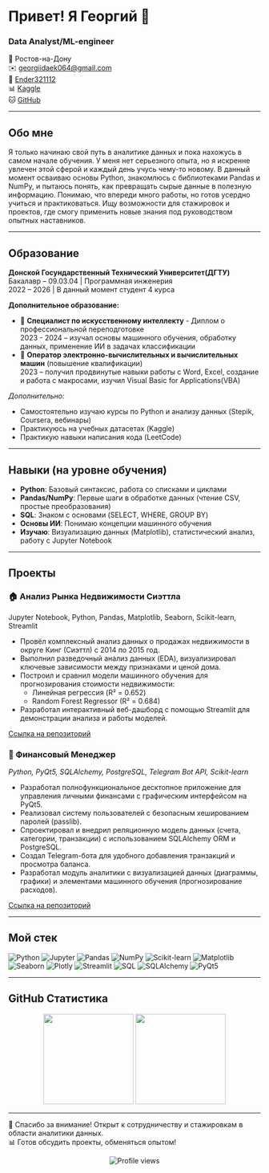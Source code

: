 # Привет! Я Георгий 👋

### Data Analyst/ML-engineer

📍 Ростов-на-Дону  
✉️ [georgiidaek064@gmail.com](mailto:georgiidaek064@gmail.com)  
📱 [Ender321112](https://t.me/Ender321112)  
📊 [Kaggle](https://www.kaggle.com/georgiydj)  
🐱 [GitHub](https://github.com/ender32112)

---

## Обо мне
Я только начинаю свой путь в аналитике данных и пока нахожусь в самом начале обучения. У меня нет серьезного опыта, но я искренне увлечен этой сферой и каждый день учусь чему-то новому. В данный момент осваиваю основы Python, знакомлюсь с библиотеками Pandas и NumPy, и пытаюсь понять, как превращать сырые данные в полезную информацию. Понимаю, что впереди много работы, но готов усердно учиться и практиковаться. Ищу возможности для стажировок и проектов, где смогу применить новые знания под руководством опытных наставников.

---

## Образование
**Донской Госундарственный Технический Университет(ДГТУ)**  
Бакалавр – 09.03.04 | Программная инженерия  
2022 – 2026 | В данный момент студент 4 курса

**Дополнительное образование:**
- 📜 **Специалист по искусственному интеллекту** - Диплом о профессиональной переподготовке  
  2023 - 2024 – изучал основы машинного обучения, обработку данных, применение ИИ в задачах классификации
- 📜 **Оператор электронно-вычислительных и вычислительных машин** (повышение квалификации)  
  2023 – получил продвинутые навыки работы с Word, Excel, создание и работа с макросами,  изучил Visual Basic for Applications(VBA)

*Дополнительно:*  
- Самостоятельно изучаю курсы по Python и анализу данных (Stepik, Coursera, вебинары)
- Практикуюсь на учебных датасетах (Kaggle)
- Практикую навыки написания кода (LeetCode)

---

## Навыки (на уровне обучения)
- **Python**: Базовый синтаксис, работа со списками и циклами
- **Pandas/NumPy**: Первые шаги в обработке данных (чтение CSV, простые преобразования)
- **SQL**: Знаком с основами (SELECT, WHERE, GROUP BY)
- **Основы ИИ**: Понимаю концепции машинного обучения
- **Изучаю**: Визуализацию данных (Matplotlib), статистический анализ, работу с Jupyter Notebook

---

## Проекты
### 🏠 Анализ Рынка Недвижимости Сиэттла
Jupyter Notebook, Python, Pandas, Matplotlib, Seaborn, Scikit-learn, Streamlit

* Провёл комплексный анализ данных о продажах недвижимости в округе Кинг (Сиэттл) с 2014 по 2015 год.
* Выполнил разведочный анализ данных (EDA), визуализировал ключевые зависимости между признаками и ценой дома.
* Построил и сравнил модели машинного обучения для прогнозирования стоимости недвижимости:
  * Линейная регрессия (R² = 0.652)
  * Random Forest Regressor (R² = 0.684)
* Разработал интерактивный веб-дашборд с помощью Streamlit для демонстрации анализа и работы моделей.

[Ссылка на репозиторий](https://github.com/ender32112/house_analysis_project)

### 💼 Финансовый Менеджер

*Python, PyQt5, SQLAlchemy, PostgreSQL, Telegram Bot API, Scikit-learn*

- Разработал полнофункциональное десктопное приложение для управления личными финансами с графическим интерфейсом на PyQt5.
- Реализовал систему пользователей с безопасным хешированием паролей (passlib).
- Спроектировал и внедрил реляционную модель данных (счета, категории, транзакции) с использованием SQLAlchemy ORM и PostgreSQL.
- Создал Telegram-бота для удобного добавления транзакций и просмотра баланса.
- Разработал модуль аналитики с визуализацией данных (диаграммы, графики) и элементами машинного обучения (прогнозирование расходов).

[Ссылка на репозиторий](https://github.com/ender32112/FinanceManager)

---

## Мой стек
![Python](https://img.shields.io/badge/Python-3776AB?style=for-the-badge&logo=python&logoColor=white)
![Jupyter](https://img.shields.io/badge/Jupyter-F37626?style=for-the-badge&logo=jupyter&logoColor=white)
![Pandas](https://img.shields.io/badge/Pandas-150458?style=for-the-badge&logo=pandas&logoColor=white)
![NumPy](https://img.shields.io/badge/NumPy-013243?style=for-the-badge&logo=numpy&logoColor=white)
![Scikit-learn](https://img.shields.io/badge/Scikit--learn-F7931E?style=for-the-badge&logo=scikit-learn&logoColor=white)
![Matplotlib](https://img.shields.io/badge/Matplotlib-000000?style=for-the-badge&logo=matplotlib&logoColor=white)
![Seaborn](https://img.shields.io/badge/Seaborn-3776AB?style=for-the-badge&logo=seaborn&logoColor=white)
![Plotly](https://img.shields.io/badge/Plotly-3B5998?style=for-the-badge&logo=plotly&logoColor=white)
![Streamlit](https://img.shields.io/badge/Streamlit-FF4B4B?style=for-the-badge&logo=streamlit&logoColor=white)
![SQL](https://img.shields.io/badge/SQL-4479A1?style=for-the-badge&logo=postgresql&logoColor=white)
![SQLAlchemy](https://img.shields.io/badge/SQLAlchemy-336699?style=for-the-badge&logo=sqlalchemy&logoColor=white)
![PyQt5](https://img.shields.io/badge/PyQt5-4479A1?style=for-the-badge&logo=PyQt5&logoColor=white)

---

## GitHub Статистика
<div align="center">
  <img height="180em" src="https://github-readme-stats.vercel.app/api?username=ender32112&show_icons=true&theme=radical" />
  <img height="180em" src="https://github-readme-stats.vercel.app/api/top-langs/?username=ender32112&layout=compact&theme=radical" />
</div>

---

🌟 Спасибо за внимание! Открыт к сотрудничеству и стажировкам в области аналитики данных.  
📊 Готов обсудить проекты, обменяться опытом!

<p align="center">
  <img src="https://komarev.com/ghpvc/?username=ender32112&label=Profile%20views&color=0e75b6&style=flat" alt="Profile views" />
</p>
